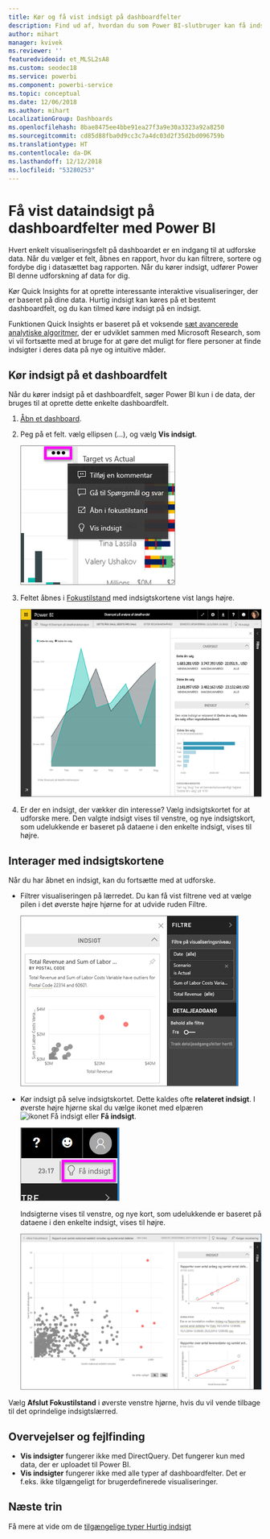 ```yaml
---
title: Kør og få vist indsigt på dashboardfelter
description: Find ud af, hvordan du som Power BI-slutbruger kan få indsigt i dine dashboardfelter.
author: mihart
manager: kvivek
ms.reviewer: ''
featuredvideoid: et_MLSL2sA8
ms.custom: seodec18
ms.service: powerbi
ms.component: powerbi-service
ms.topic: conceptual
ms.date: 12/06/2018
ms.author: mihart
LocalizationGroup: Dashboards
ms.openlocfilehash: 8bae8475ee4bbe91ea27f3a9e30a3323a92a8250
ms.sourcegitcommit: cd85d88fba0d9cc3c7a4dc03d2f35d2bd096759b
ms.translationtype: HT
ms.contentlocale: da-DK
ms.lasthandoff: 12/12/2018
ms.locfileid: "53280253"
---
```

# <a name="view-data-insights-on-dashboard-tiles-with-power-bi"></a>Få vist dataindsigt på dashboardfelter med Power BI
Hvert enkelt visualiseringsfelt på dashboardet er en indgang til at udforske data. Når du vælger et felt, åbnes en rapport, hvor du kan filtrere, sortere og fordybe dig i datasættet bag rapporten. Når du kører indsigt, udfører Power BI denne udforskning af data for dig.

Kør Quick Insights for at oprette interessante interaktive visualiseringer, der er baseret på dine data. Hurtig indsigt kan køres på et bestemt dashboardfelt, og du kan tilmed køre indsigt på en indsigt.

Funktionen Quick Insights er baseret på et voksende [sæt avancerede analytiske algoritmer](end-user-insight-types.md), der er udviklet sammen med Microsoft Research, som vi vil fortsætte med at bruge for at gøre det muligt for flere personer at finde indsigter i deres data på nye og intuitive måder.

## <a name="run-insights-on-a-dashboard-tile"></a>Kør indsigt på et dashboardfelt
Når du kører indsigt på et dashboardfelt, søger Power BI kun i de data, der bruges til at oprette dette enkelte dashboardfelt. 

1. [Åbn et dashboard](end-user-dashboards.md).
2. Peg på et felt. vælg ellipsen (...), og vælg **Vis indsigt**. 

    ![tilstand for ellipsemenuen](./media/end-user-insights/power-bi-hover.png)


3. Feltet åbnes i [Fokustilstand](end-user-focus.md) med indsigtskortene vist langs højre.    
   
    ![Fokustilstand](./media/end-user-insights/pbi-insights-tile.png)    
4. Er der en indsigt, der vækker din interesse? Vælg indsigtskortet for at udforske mere. Den valgte indsigt vises til venstre, og nye indsigtskort, som udelukkende er baseret på dataene i den enkelte indsigt, vises til højre.    

 ## <a name="interact-with-the-insight-cards"></a>Interager med indsigtskortene
Når du har åbnet en indsigt, kan du fortsætte med at udforske.

   * Filtrer visualiseringen på lærredet.  Du kan få vist filtrene ved at vælge pilen i det øverste højre hjørne for at udvide ruden Filtre.

     ![indsigt og menuen Filtre udvidet](./media/end-user-insights/power-bi-insights-on-insights.png)
   
   * Kør indsigt på selve indsigtskortet. Dette kaldes ofte **relateret indsigt**. I øverste højre hjørne skal du vælge ikonet med elpæren ![ikonet Få indsigt](./media/end-user-insights/power-bi-bulb-icon.png) eller **Få indsigt**.
     
     ![menulinje, der viser ikonet Få indblik](./media/end-user-insights/power-bi-autoinsights-tile.png)
     
     Indsigterne vises til venstre, og nye kort, som udelukkende er baseret på dataene i den enkelte indsigt, vises til højre.
     
     ![indblik i indblik](./media/end-user-insights/power-bi-insights-on-insights-new.png)

Vælg **Afslut Fokustilstand** i øverste venstre hjørne, hvis du vil vende tilbage til det oprindelige indsigtslærred.

## <a name="considerations-and-troubleshooting"></a>Overvejelser og fejlfinding
- **Vis indsigter** fungerer ikke med DirectQuery. Det fungerer kun med data, der er uploadet til Power BI.
- **Vis indsigter** fungerer ikke med alle typer af dashboardfelter. Det er f.eks. ikke tilgængeligt for brugerdefinerede visualiseringer.<!--[custom visuals](end-user-custom-visuals.md)-->


## <a name="next-steps"></a>Næste trin
Få mere at vide om de [tilgængelige typer Hurtig indsigt](end-user-insight-types.md)

